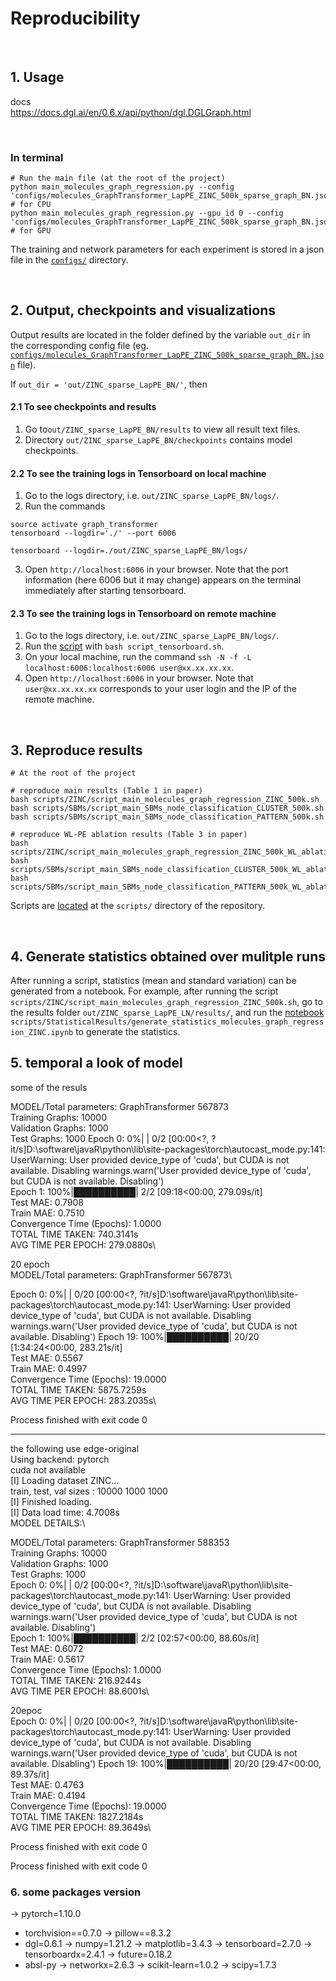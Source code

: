 # Reproducibility


<br>

## 1. Usage
docs \
https://docs.dgl.ai/en/0.6.x/api/python/dgl.DGLGraph.html

<br>

### In terminal

```
# Run the main file (at the root of the project)
python main_molecules_graph_regression.py --config 'configs/molecules_GraphTransformer_LapPE_ZINC_500k_sparse_graph_BN.json' # for CPU
python main_molecules_graph_regression.py --gpu_id 0 --config 'configs/molecules_GraphTransformer_LapPE_ZINC_500k_sparse_graph_BN.json' # for GPU
```
The training and network parameters for each experiment is stored in a json file in the [`configs/`](../configs) directory.




<br>

## 2. Output, checkpoints and visualizations

Output results are located in the folder defined by the variable `out_dir` in the corresponding config file (eg. [`configs/molecules_GraphTransformer_LapPE_ZINC_500k_sparse_graph_BN.json`](../configs/molecules_GraphTransformer_LapPE_ZINC_500k_sparse_graph_BN.json) file).  

If `out_dir = 'out/ZINC_sparse_LapPE_BN/'`, then 

#### 2.1 To see checkpoints and results
1. Go to`out/ZINC_sparse_LapPE_BN/results` to view all result text files.
2. Directory `out/ZINC_sparse_LapPE_BN/checkpoints` contains model checkpoints.

#### 2.2 To see the training logs in Tensorboard on local machine
1. Go to the logs directory, i.e. `out/ZINC_sparse_LapPE_BN/logs/`.
2. Run the commands
```
source activate graph_transformer
tensorboard --logdir='./' --port 6006
```
```
tensorboard --logdir=./out/ZINC_sparse_LapPE_BN/logs/
```

3. Open `http://localhost:6006` in your browser. Note that the port information (here 6006 but it may change) appears on the terminal immediately after starting tensorboard.


#### 2.3 To see the training logs in Tensorboard on remote machine
1. Go to the logs directory, i.e. `out/ZINC_sparse_LapPE_BN/logs/`.
2. Run the [script](../scripts/TensorBoard/script_tensorboard.sh) with `bash script_tensorboard.sh`.
3. On your local machine, run the command `ssh -N -f -L localhost:6006:localhost:6006 user@xx.xx.xx.xx`.
4. Open `http://localhost:6006` in your browser. Note that `user@xx.xx.xx.xx` corresponds to your user login and the IP of the remote machine.



<br>

## 3. Reproduce results 


```
# At the root of the project 

# reproduce main results (Table 1 in paper) 
bash scripts/ZINC/script_main_molecules_graph_regression_ZINC_500k.sh 
bash scripts/SBMs/script_main_SBMs_node_classification_CLUSTER_500k.sh 
bash scripts/SBMs/script_main_SBMs_node_classification_PATTERN_500k.sh

# reproduce WL-PE ablation results (Table 3 in paper)
bash scripts/ZINC/script_main_molecules_graph_regression_ZINC_500k_WL_ablation.sh 
bash scripts/SBMs/script_main_SBMs_node_classification_CLUSTER_500k_WL_ablation.sh
bash scripts/SBMs/script_main_SBMs_node_classification_PATTERN_500k_WL_ablation.sh
```

Scripts are [located](../scripts/) at the `scripts/` directory of the repository.

 

 <br>

## 4. Generate statistics obtained over mulitple runs 
After running a script, statistics (mean and standard variation) can be generated from a notebook. For example, after running the script `scripts/ZINC/script_main_molecules_graph_regression_ZINC_500k.sh`, go to the results folder `out/ZINC_sparse_LapPE_LN/results/`, and run the [notebook](../scripts/StatisticalResults/generate_statistics_molecules_graph_regression_ZINC.ipynb) `scripts/StatisticalResults/generate_statistics_molecules_graph_regression_ZINC.ipynb` to generate the statistics.




## 5. temporal a look of model
some of the resuls

MODEL/Total parameters: GraphTransformer 567873\
Training Graphs:  10000\
Validation Graphs:  1000\
Test Graphs:  1000
Epoch 0:   0%|          | 0/2 [00:00<?, ?it/s]D:\software\javaR\python\lib\site-packages\torch\autocast_mode.py:141: UserWarning: User provided device_type of 'cuda', but CUDA is not available. Disabling
  warnings.warn('User provided device_type of \'cuda\', but CUDA is not available. Disabling')\
Epoch 1: 100%|██████████| 2/2 [09:18<00:00, 279.09s/it]\
Test MAE: 0.7908\
Train MAE: 0.7510\
Convergence Time (Epochs): 1.0000\
TOTAL TIME TAKEN: 740.3141s\
AVG TIME PER EPOCH: 279.0880s\

20 epoch\
MODEL/Total parameters: GraphTransformer 567873\

Epoch 0:   0%|          | 0/20 [00:00<?, ?it/s]D:\software\javaR\python\lib\site-packages\torch\autocast_mode.py:141: UserWarning: User provided device_type of 'cuda', but CUDA is not available. Disabling
  warnings.warn('User provided device_type of \'cuda\', but CUDA is not available. Disabling')
Epoch 19: 100%|██████████| 20/20 [1:34:24<00:00, 283.21s/it]\
Test MAE: 0.5567\
Train MAE: 0.4997\
Convergence Time (Epochs): 19.0000\
TOTAL TIME TAKEN: 5875.7259s\
AVG TIME PER EPOCH: 283.2035s\

Process finished with exit code 0

----------------
the following use edge-original\
Using backend: pytorch\
cuda not available\
[I] Loading dataset ZINC...\
train, test, val sizes : 10000 1000 1000\
[I] Finished loading.\
[I] Data load time: 4.7008s\
MODEL DETAILS:\

MODEL/Total parameters: GraphTransformer 588353\
Training Graphs:  10000\
Validation Graphs:  1000\
Test Graphs:  1000\
Epoch 0:   0%|          | 0/2 [00:00<?, ?it/s]D:\software\javaR\python\lib\site-packages\torch\autocast_mode.py:141: UserWarning: User provided device_type of 'cuda', but CUDA is not available. Disabling
  warnings.warn('User provided device_type of \'cuda\', but CUDA is not available. Disabling')\
Epoch 1: 100%|██████████| 2/2 [02:57<00:00, 88.60s/it]\
Test MAE: 0.6072\
Train MAE: 0.5617\
Convergence Time (Epochs): 1.0000\
TOTAL TIME TAKEN: 216.9244s\
AVG TIME PER EPOCH: 88.6001s\

20epoc\
Epoch 0:   0%|          | 0/20 [00:00<?, ?it/s]D:\software\javaR\python\lib\site-packages\torch\autocast_mode.py:141: UserWarning: User provided device_type of 'cuda', but CUDA is not available. Disabling
  warnings.warn('User provided device_type of \'cuda\', but CUDA is not available. Disabling')
Epoch 19: 100%|██████████| 20/20 [29:47<00:00, 89.37s/it]\
Test MAE: 0.4763\
Train MAE: 0.4194\
Convergence Time (Epochs): 19.0000\
TOTAL TIME TAKEN: 1827.2184s\
AVG TIME PER EPOCH: 89.3649s\

Process finished with exit code 0


Process finished with exit code 0



### 6. some packages version
-> pytorch=1.10.0
- torchvision==0.7.0
-> pillow==8.3.2
- dgl=0.6.1
-> numpy=1.21.2
-> matplotlib=3.4.3
-> tensorboard=2.7.0
-> tensorboardx=2.4.1
-> future=0.18.2
- absl-py
-> networkx=2.6.3
-> scikit-learn=1.0.2
-> scipy=1.7.3










<br><br><br>

